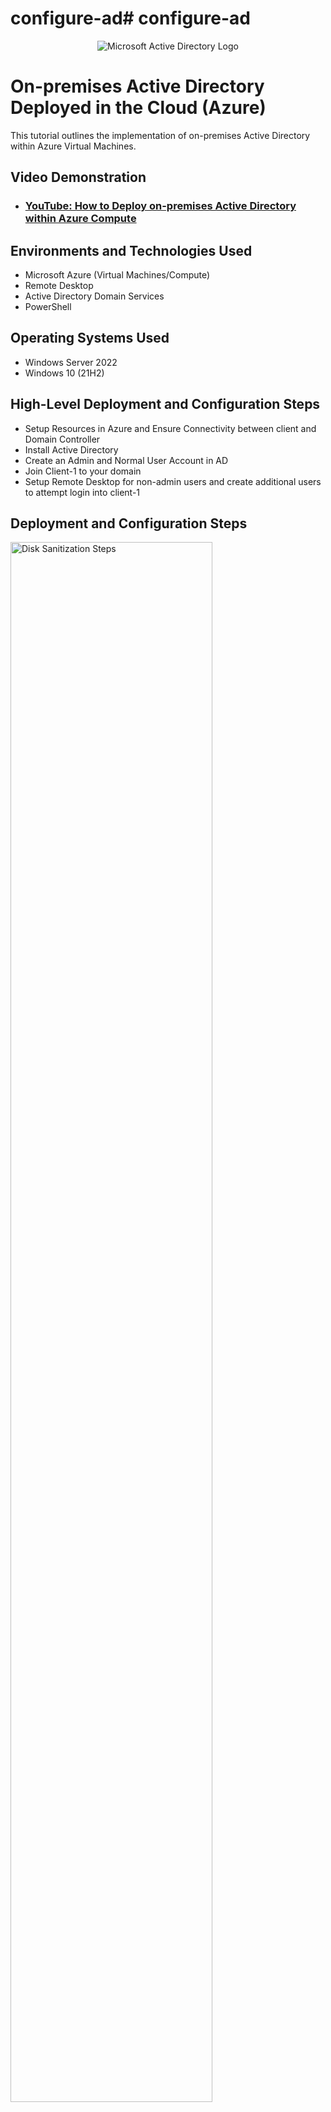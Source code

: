 # configure-ad# configure-ad
<p align="center">
<img src="https://i.imgur.com/pU5A58S.png" alt="Microsoft Active Directory Logo"/>
</p>

<h1>On-premises Active Directory Deployed in the Cloud (Azure)</h1>
This tutorial outlines the implementation of on-premises Active Directory within Azure Virtual Machines.<br />


<h2>Video Demonstration</h2>

- ### [YouTube: How to Deploy on-premises Active Directory within Azure Compute](https://www.youtube.com)

<h2>Environments and Technologies Used</h2>

- Microsoft Azure (Virtual Machines/Compute)
- Remote Desktop
- Active Directory Domain Services
- PowerShell

<h2>Operating Systems Used </h2>

- Windows Server 2022
- Windows 10 (21H2)

<h2>High-Level Deployment and Configuration Steps</h2>

- Setup Resources in Azure and Ensure Connectivity between client and Domain Controller
- Install Active Directory 
- Create an Admin and Normal User Account in AD
- Join Client-1 to your domain 
- Setup Remote Desktop for non-admin users and create additional users to attempt login into client-1

<h2>Deployment and Configuration Steps</h2>

<p>
<img src="https://i.imgur.com/DJmEXEB.png" height="80%" width="80%" alt="Disk Sanitization Steps"/>
</p>
<p>
Create the Domain Controller VM in Microsoft Azure and set its NIC Private IP address to static. Create a Client VM using the same Resource Group and Vnet.-> Install the Active Directory Domain Services (AD DS) role: This is done through the Server Manager tool on your Windows Server. Simply select the AD DS role and follow the prompts to install it.
</p>
<br />

<p>
<img src="https://i.imgur.com/DJmEXEB.png" height="80%" width="80%" alt="Disk Sanitization Steps"/>
</p>
<p>
Configure the domain name: During the AD DS installation, you'll be prompted to specify a domain name. This will be the name of your Active Directory domain, and it should be unique and not already in use. Ensure connectivity between the client and Domain Controller by pinging DC-1's private IP address with ping -t <ip address> and enabling ICMPv4 in the local windows Firewall of the Domain Controller.
</p>
<br />

<p>
<img src="https://i.imgur.com/DJmEXEB.png" height="80%" width="80%" alt="Disk Sanitization Steps"/>
</p>
<p>
Join computers (client-1) to the domain: Once Active Directory is set up, you can join your computers to the domain. This is done through the system properties settings on each computer.
</p>
<br />
<img src="https://i.imgur.com/DJmEXEB.png" height="80%" width="80%" alt="Disk Sanitization Steps"/>

Setup Remote Desktop for non-administrative users on Client-1 and create additional users by running a PowerShell script on DC-1.->> Create user accounts and assign permissions: With Active Directory set up and your computers joined to the domain, you can start creating user accounts and assigning permissions to them. This allows you to control access to network resources and ensure that only authorized users can access sensitive information.
